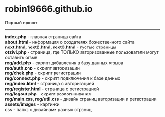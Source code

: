 # robin19666.github.io
Первый проект
<hr>
<b>index.php</b> - главная страница сайта <br>
<b>about.html</b> - информация о создателях божественного сайта <br>
<b>next.html, next2.html, next3.html</b> - пустые страницы <br>
<b>otzivi.php</b> - страница, где ТОЛЬКО авторизованные пользователи могут оставить отзыв <br>
<b>reg/add.php</b> - скрипт добавления в базу данных отзыва <br>
<b>reg/auth.php</b> - скрипт авторизации <br>
<b>reg/chek.php</b> - скрипт регистрации <br>
<b>reg/connect.php</b> - скрипт подключения к базе данных <br>
<b>reg/index.html</b> - страница с авторизацией <br>
<b>reg/register.html</b> - страница с регистрацией <br>
<b>reg/logout.php</b> - скрипт разлогинивания <br>
<b>reg/main.css, reg/util.css</b> - дизайн страниц авторизации и регистрации <br>
<b>assets/images</b> - картинки <br>
css</b> - папка с дизайнами разных страниц <br>
